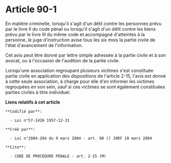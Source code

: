# Article 90-1

En matière criminelle, lorsqu'il s'agit d'un délit contre les personnes prévu par le livre II du code pénal ou lorsqu'il
s'agit d'un délit contre les biens prévu par le livre III du même code et accompagné d'atteintes à la personne, le juge
d'instruction avise tous les six mois la partie civile de l'état d'avancement de l'information.

Cet avis peut être donné par lettre simple adressée à la partie civile et à son avocat, ou à l'occasion de l'audition de la
partie civile.

Lorsqu'une association regroupant plusieurs victimes s'est constituée partie civile en application des dispositions de
l'article 2-15, l'avis est donné à cette seule association, à charge pour elle d'en informer les victimes regroupées en son
sein, sauf si ces victimes se sont également constituées parties civiles à titre individuel.

**Liens relatifs à cet article**

	**Codifié par**:

	  - Loi n°57-1426 1957-12-31

	**Créé par**:

	  - Loi n°2004-204 du 9 mars 2004 - art. 90 () JORF 10 mars 2004

	**Cite**:

	  - CODE DE PROCEDURE PENALE - art. 2-15 (M)
